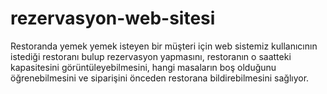 # rezervasyon-web-sitesi
Restoranda yemek yemek isteyen bir müşteri için web sistemiz kullanıcının istediği restoranı bulup rezervasyon yapmasını, restoranın o saatteki kapasitesini görüntüleyebilmesini, hangi masaların boş olduğunu öğrenebilmesini ve siparişini önceden restorana bildirebilmesini sağlıyor.
